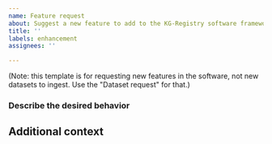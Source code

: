 ```yaml
---
name: Feature request
about: Suggest a new feature to add to the KG-Registry software framework
title: ''
labels: enhancement
assignees: ''

---
```

(Note: this template is for requesting new features in the software, not new datasets to ingest. Use the "Dataset request" for that.)

### Describe the desired behavior

## Additional context
